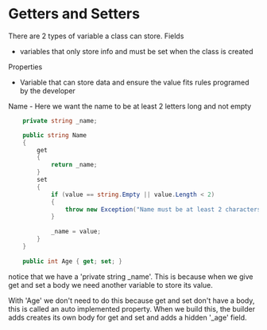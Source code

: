 # Getters and Setters

There are 2 types of variable a class can store.
Fields
 - variables that only store info and must be set when the class is created

Properties
 - Variable that can store data and ensure the value fits rules programed by the developer

Name - Here we want the name to be at least 2 letters long and not empty
```C#
    private string _name;

    public string Name 
    { 
        get 
        {
            return _name;   
        }
        set 
        {
            if (value == string.Empty || value.Length < 2) 
            {
                throw new Exception("Name must be at least 2 characters long");
            }
            
            _name = value;
        }
    }
    
    public int Age { get; set; }
```

notice that we have a 'private string _name'. This is because when we give get and set a body we need
another variable to store its value. 

With 'Age' we don't need to do this because get and set don't have a body, this is called an auto implemented property. 
When we build this, the builder adds creates its own body for get and set and adds a hidden '_age' field.
